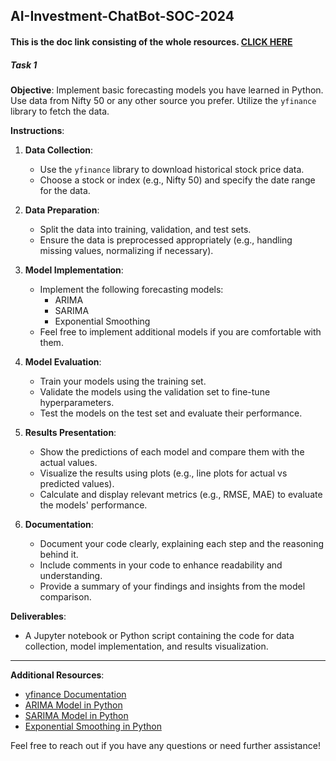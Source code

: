 ## AI-Investment-ChatBot-SOC-2024

#### This is the doc link consisting of the whole resources. [CLICK HERE](https://drive.google.com/drive/folders/1vo-IVe5dZp_vjSw2skIjHMzrPOz6JBoS?usp=sharing)

##### Task 1

**Objective**: Implement basic forecasting models you have learned in Python. Use data from Nifty 50 or any other source you prefer. Utilize the `yfinance` library to fetch the data.

**Instructions**:

1. **Data Collection**:
    - Use the `yfinance` library to download historical stock price data.
    - Choose a stock or index (e.g., Nifty 50) and specify the date range for the data.

2. **Data Preparation**:
    - Split the data into training, validation, and test sets.
    - Ensure the data is preprocessed appropriately (e.g., handling missing values, normalizing if necessary).

3. **Model Implementation**:
    - Implement the following forecasting models:
        - ARIMA
        - SARIMA
        - Exponential Smoothing
    - Feel free to implement additional models if you are comfortable with them.

4. **Model Evaluation**:
    - Train your models using the training set.
    - Validate the models using the validation set to fine-tune hyperparameters.
    - Test the models on the test set and evaluate their performance.

5. **Results Presentation**:
    - Show the predictions of each model and compare them with the actual values.
    - Visualize the results using plots (e.g., line plots for actual vs predicted values).
    - Calculate and display relevant metrics (e.g., RMSE, MAE) to evaluate the models' performance.

6. **Documentation**:
    - Document your code clearly, explaining each step and the reasoning behind it.
    - Include comments in your code to enhance readability and understanding.
    - Provide a summary of your findings and insights from the model comparison.

**Deliverables**:
- A Jupyter notebook or Python script containing the code for data collection, model implementation, and results visualization.

---

**Additional Resources**:
- [yfinance Documentation](https://pypi.org/project/yfinance/)
- [ARIMA Model in Python](https://www.statsmodels.org/stable/examples/notebooks/generated/tsa_arma_0.html)
- [SARIMA Model in Python](https://www.statsmodels.org/stable/examples/notebooks/generated/tsa_sarimax_stata.html)
- [Exponential Smoothing in Python](https://www.statsmodels.org/stable/examples/notebooks/generated/exponential_smoothing.html)

Feel free to reach out if you have any questions or need further assistance!
